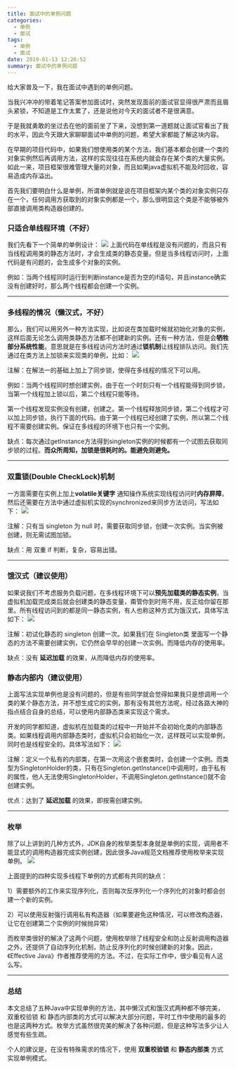 ```yaml
---
title: 面试中的单例问题
categories:
  - 单例
  - 面试
tags:
  - 单例
  - 面试
date: 2019-01-13 12:26:52
summary: 面试中的单例问题
---
```


给大家普及一下，我在面试中遇到的单例问题。

当我兴冲冲的带着笔记答案参加面试时，突然发现面前的面试官显得很严肃而且眉头紧锁，不知道是工作太累了，还是说他对今天的面试者不是很满意。

于是我就勇敢的坐过去在他的面前坐了下来，没想到第一道题就让面试官看出了我的水平，因此今天跟大家聊聊面试中单例的问题，希望大家都能了解这块内容。

在早期的项目代码中，如果我们想使用类的某个方法，我们基本都会创建一个类的对象实例然后再调用方法，这样的实现往往在系统内就会存在某个类的大量实例。如此一来，项目框架很难管理大量的对象，而且如果java虚拟机不能及时回收，容易造成内存溢出。

首先我们要明白什么是单例，所谓单例就是说在项目框架内某个类的对象实例只存在一个，任何调用方获取到的对象实例都是一个，那么很明显这个类是不能够被外部直接调用类构造器创建的。

### 只适合单线程环境（不好）
我们先看下一个简单的单例设计：
<img src="https://gakkil.gitee.io/gakkil-image/interview/QQ截图20190113123252.png"/>
上面代码在单线程是没有问题的，而且只有当线程调用类的静态方法时，才会生成类的静态变量。但是当多线程访问时，上面代码是有问题的，会生成多个对象的实例。

例如：当两个线程同时运行到判断instance是否为空的if语句，并且instance确实没有创建好时，那么两个线程都会创建一个实例。

---

### 多线程的情况（懒汉式，不好）

那么，我们可以用另外一种方法实现，比如说在类加载时候就初始化对象的实例，这样后面无论怎么调用类静态方法都不创建新的实例。还有一种方法，但是会**牺牲部分系统性能**，意思就是在多线程访问方法时通过**锁机制**让线程排队访问。我们先通过在类方法上加锁来实现类的单例，比如：
<img src="https://gakkil.gitee.io/gakkil-image/interview/QQ截图20190113123708.png"/>

注解：在解法一的基础上加上了同步锁，使得在多线程的情况下可以用。

例如：当两个线程同时想创建实例，由于在一个时刻只有一个线程能得到同步锁，当第一个线程加上锁以后，第二个线程只能等待。

第一个线程发现实例没有创建，创建之。第一个线程释放同步锁，第二个线程才可以加上同步锁，执行下面的代码。由于第一个线程已经创建了实例，所以第二个线程不需要创建实例。保证在多线程的环境下也只有一个实例。

缺点：每次通过getInstance方法得到singleton实例的时候都有一个试图去获取同步锁的过程。**而众所周知，加锁是很耗时的。能避免则避免。**

---

### 双重锁(Double CheckLock)机制

一方面需要在实例上加上**volatile关键字** 通知操作系统实现线程访问时**内存屏障**，然后还需要在方法中通过虚拟机实现的synchronized来同步方法访问，写法如下：
<img src="https://gakkil.gitee.io/gakkil-image/interview/QQ截图20190113124128.png"/>

注解：只有当 singleton 为 null 时，需要获取同步锁，创建一次实例。当实例被创建，则无需试图加锁。

缺点：用 双重 if 判断，复杂，容易出错。

---

### 饿汉式（建议使用）

如果说我们不考虑服务负载问题，在多线程环境下可以**预先加载类的静态实例**，当虚拟机加载完成类后就会创建类的静态变量，甭管你到时用不用，反正给你留在那里。所有线程访问到的都是同一静态实例，有人也称这种方式为饿汉式，具体写法如下：
<img src="https://gakkil.gitee.io/gakkil-image/interview/QQ截图20190113124637.png"/>

注解：初试化静态的 singleton 创建一次。如果我们在 Singleton类 里面写一个静态的方法不需要创建实例，它仍然会早早的创建一次实例。而降低内存的使用率。

缺点：没有 **延迟加载** 的效果，从而降低内存的使用率。

### 静态内部内（建议使用）

上面写法实现单例也是没有问题的，但是有些同学就会觉得如果我只是想调用一个类的某个静态方法，并不想生成它的实例，那有没有其他方法呢，经过各路大神的指点结合自身的总结，可以使用内部静态类来实现这个需求。

开发的同学都知道，虚拟机在加载类的过程中一开始并不会初始化类的内部静态类。如果线程调用内部静态类时，虚拟机只会初始化一次，这样既可以实现单例，同时也是线程安全的。具体写法如下：
<img src="https://gakkil.gitee.io/gakkil-image/interview/QQ截图20190113130451.png"/>

注解：定义一个私有的内部类，在第一次用这个嵌套类时，会创建一个实例。而类型为SingletonHolder的类，只有在Singleton.getInstance()中调用时，由于私有的属性，他人无法使用SingletonHolder，不调用Singleton.getInstance()就不会创建实例。

优点：达到了 **延迟加载** 的效果，即按需创建实例。

---

### 枚举

除了以上讲到的几种方式外，JDK自身的枚举类型本身就是单例的实现，调用者不能显式的调用构造器完成实例创建，因此很多Java规范文档推荐使用枚举来实现单例。
<img src="https://gakkil.gitee.io/gakkil-image/interview/QQ截图20190113130413.png"/>

上面提到的四种实现多线程下单例的方式都有共同的缺点：

1）需要额外的工作来实现序列化，否则每次反序列化一个序列化的对象时都会创建一个新的实例。

2）可以使用反射强行调用私有构造器（如果要避免这种情况，可以修改构造器，让它在创建第二个实例的时候抛异常）

而枚举类很好的解决了这两个问题，使用枚举除了线程安全和防止反射调用构造器之外，还提供了自动序列化机制，防止反序列化的时候创建新的对象。因此，《Effective Java》作者推荐使用的方法。不过，在实际工作中，很少看见有人这么写。

---

### 总结

本文总结了五种Java中实现单例的方法，其中懒汉式和饿汉式两种都不够完美，双重校验锁 和 静态内部类的方式可以解决大部分问题，平时工作中使用的最多的也是这两种方式。枚举方式虽然很完美的解决了各种问题，但是这种写法多少让人感觉有些生疏。

个人的建议是，在没有特殊需求的情况下，使用 **双重校验锁** 和 **静态内部类** 方式实现单例模式。
